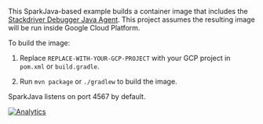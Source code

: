 This SparkJava-based example builds a container image that includes the [Stackdriver Debugger Java Agent](https://cloud.google.com/debugger/docs/).
This project assumes the resulting image will be run inside Google Cloud Platform.

To build the image:

1. Replace `REPLACE-WITH-YOUR-GCP-PROJECT` with your GCP project in `pom.xml` or `build.gradle`.

1. Run `mvn package` or `./gradlew` to build the image.

SparkJava listens on port 4567 by default.

[![Analytics](https://cloud-tools-for-java-metrics.appspot.com/UA-121724379-2/examples/java-agent)](https://github.com/igrigorik/ga-beacon)
